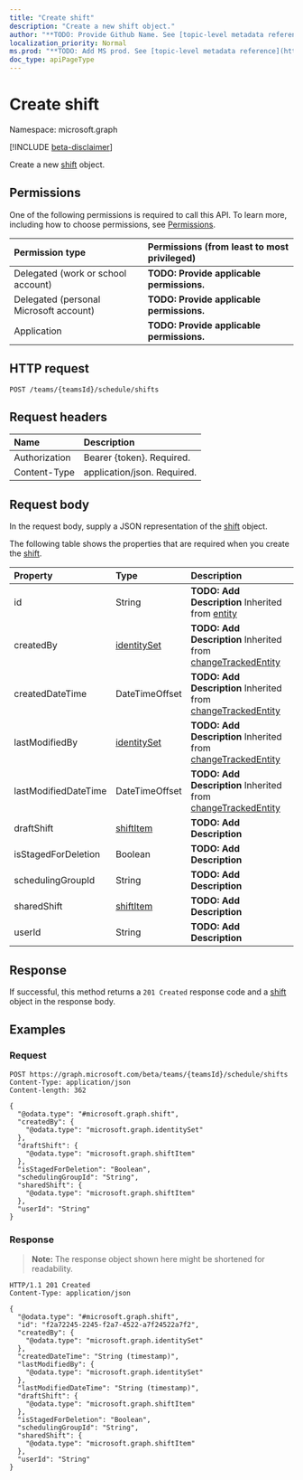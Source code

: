```yaml
---
title: "Create shift"
description: "Create a new shift object."
author: "**TODO: Provide Github Name. See [topic-level metadata reference](https://msgo.azurewebsites.net/add/document/guidelines/metadata.html#topic-level-metadata)**"
localization_priority: Normal
ms.prod: "**TODO: Add MS prod. See [topic-level metadata reference](https://msgo.azurewebsites.net/add/document/guidelines/metadata.html#topic-level-metadata)**"
doc_type: apiPageType
---
```


# Create shift
Namespace: microsoft.graph

[!INCLUDE [beta-disclaimer](../../includes/beta-disclaimer.md)]

Create a new [shift](../resources/shift.md) object.

## Permissions
One of the following permissions is required to call this API. To learn more, including how to choose permissions, see [Permissions](/graph/permissions-reference).

|Permission type|Permissions (from least to most privileged)|
|:---|:---|
|Delegated (work or school account)|**TODO: Provide applicable permissions.**|
|Delegated (personal Microsoft account)|**TODO: Provide applicable permissions.**|
|Application|**TODO: Provide applicable permissions.**|

## HTTP request

<!-- {
  "blockType": "ignored"
}
-->
``` http
POST /teams/{teamsId}/schedule/shifts
```

## Request headers
|Name|Description|
|:---|:---|
|Authorization|Bearer {token}. Required.|
|Content-Type|application/json. Required.|

## Request body
In the request body, supply a JSON representation of the [shift](../resources/shift.md) object.

The following table shows the properties that are required when you create the [shift](../resources/shift.md).

|Property|Type|Description|
|:---|:---|:---|
|id|String|**TODO: Add Description** Inherited from [entity](../resources/entity.md)|
|createdBy|[identitySet](../resources/identityset.md)|**TODO: Add Description** Inherited from [changeTrackedEntity](../resources/changetrackedentity.md)|
|createdDateTime|DateTimeOffset|**TODO: Add Description** Inherited from [changeTrackedEntity](../resources/changetrackedentity.md)|
|lastModifiedBy|[identitySet](../resources/identityset.md)|**TODO: Add Description** Inherited from [changeTrackedEntity](../resources/changetrackedentity.md)|
|lastModifiedDateTime|DateTimeOffset|**TODO: Add Description** Inherited from [changeTrackedEntity](../resources/changetrackedentity.md)|
|draftShift|[shiftItem](../resources/shiftitem.md)|**TODO: Add Description**|
|isStagedForDeletion|Boolean|**TODO: Add Description**|
|schedulingGroupId|String|**TODO: Add Description**|
|sharedShift|[shiftItem](../resources/shiftitem.md)|**TODO: Add Description**|
|userId|String|**TODO: Add Description**|



## Response

If successful, this method returns a `201 Created` response code and a [shift](../resources/shift.md) object in the response body.

## Examples

### Request
<!-- {
  "blockType": "request",
  "name": "create_shift_from_"
}
-->
``` http
POST https://graph.microsoft.com/beta/teams/{teamsId}/schedule/shifts
Content-Type: application/json
Content-length: 362

{
  "@odata.type": "#microsoft.graph.shift",
  "createdBy": {
    "@odata.type": "microsoft.graph.identitySet"
  },
  "draftShift": {
    "@odata.type": "microsoft.graph.shiftItem"
  },
  "isStagedForDeletion": "Boolean",
  "schedulingGroupId": "String",
  "sharedShift": {
    "@odata.type": "microsoft.graph.shiftItem"
  },
  "userId": "String"
}
```


### Response
>**Note:** The response object shown here might be shortened for readability.
<!-- {
  "blockType": "response",
  "truncated": true,
  "@odata.type": "microsoft.graph.shift"
}
-->
``` http
HTTP/1.1 201 Created
Content-Type: application/json

{
  "@odata.type": "#microsoft.graph.shift",
  "id": "f2a72245-2245-f2a7-4522-a7f24522a7f2",
  "createdBy": {
    "@odata.type": "microsoft.graph.identitySet"
  },
  "createdDateTime": "String (timestamp)",
  "lastModifiedBy": {
    "@odata.type": "microsoft.graph.identitySet"
  },
  "lastModifiedDateTime": "String (timestamp)",
  "draftShift": {
    "@odata.type": "microsoft.graph.shiftItem"
  },
  "isStagedForDeletion": "Boolean",
  "schedulingGroupId": "String",
  "sharedShift": {
    "@odata.type": "microsoft.graph.shiftItem"
  },
  "userId": "String"
}
```

